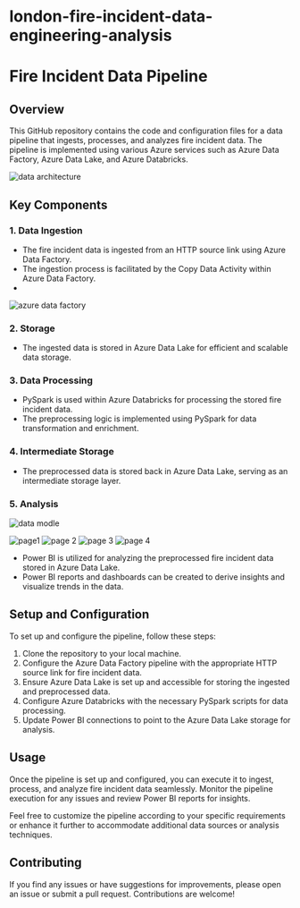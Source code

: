 # london-fire-incident-data-engineering-analysis
# Fire Incident Data Pipeline

## Overview

This GitHub repository contains the code and configuration files for a data pipeline that ingests, processes, and analyzes fire incident data. The pipeline is implemented using various Azure services such as Azure Data Factory, Azure Data Lake, and Azure Databricks.

![data architecture](https://drive.google.com/uc?export=view&id=1bnooflAagd6zdeL8aP59rddHcqxE5dEG)

## Key Components

### 1. Data Ingestion

- The fire incident data is ingested from an HTTP source link using Azure Data Factory.
- The ingestion process is facilitated by the Copy Data Activity within Azure Data Factory.
- 
![azure data factory](https://drive.google.com/uc?export=view&id=1o24fKw_0pHQUEIz5BZy00-DMZgmqycCO)

### 2. Storage

- The ingested data is stored in Azure Data Lake for efficient and scalable data storage.

### 3. Data Processing

- PySpark is used within Azure Databricks for processing the stored fire incident data.
- The preprocessing logic is implemented using PySpark for data transformation and enrichment.

### 4. Intermediate Storage

- The preprocessed data is stored back in Azure Data Lake, serving as an intermediate storage layer.

### 5. Analysis
![data modle](https://drive.google.com/uc?export=view&id=1kYwcFfu614BkA3FsKLAkYR1RwsTD-4Kk)

![page1](https://drive.google.com/uc?export=view&id=1zfd7lvLWCq2s2iTg2ZnxgevYOS_l1ubB)
![page 2](https://drive.google.com/uc?export=view&id=1-Bj3zsbdRhIY0xShRgodEM_yqRfvwBF8)
![page 3](https://drive.google.com/uc?export=view&id=15eMu1qsQZX6UvdyBPLugEbG-gl4px0oJ)
![page 4](https://drive.google.com/uc?export=view&id=1ogMXbhLB0BSEgXoE8yxra1CkiN6D1o6_)


- Power BI is utilized for analyzing the preprocessed fire incident data stored in Azure Data Lake.
- Power BI reports and dashboards can be created to derive insights and visualize trends in the data.

## Setup and Configuration

To set up and configure the pipeline, follow these steps:

1. Clone the repository to your local machine.
2. Configure the Azure Data Factory pipeline with the appropriate HTTP source link for fire incident data.
3. Ensure Azure Data Lake is set up and accessible for storing the ingested and preprocessed data.
4. Configure Azure Databricks with the necessary PySpark scripts for data processing.
5. Update Power BI connections to point to the Azure Data Lake storage for analysis.

## Usage

Once the pipeline is set up and configured, you can execute it to ingest, process, and analyze fire incident data seamlessly. Monitor the pipeline execution for any issues and review Power BI reports for insights.

Feel free to customize the pipeline according to your specific requirements or enhance it further to accommodate additional data sources or analysis techniques.

## Contributing

If you find any issues or have suggestions for improvements, please open an issue or submit a pull request. Contributions are welcome!
